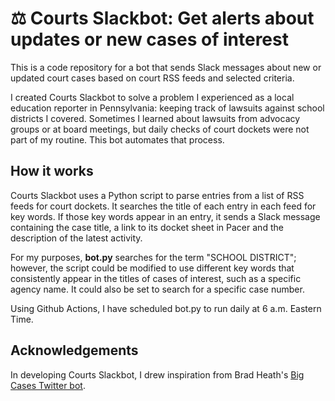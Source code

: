 # ⚖️ Courts Slackbot: Get alerts about updates or new cases of interest
This is a code repository for a bot that sends Slack messages about new or updated court cases based on court RSS feeds and selected criteria.

I created Courts Slackbot to solve a problem I experienced as a local education reporter in Pennsylvania: keeping track of lawsuits against school districts I covered. Sometimes I learned about lawsuits from advocacy groups or at board meetings, but daily checks of court dockets were not part of my routine. This bot automates that process.

## How it works
Courts Slackbot uses a Python script to parse entries from a list of RSS feeds for court dockets. It searches the title of each entry in each feed for key words. If those key words appear in an entry, it sends a Slack message containing the case title, a link to its docket sheet in Pacer and the description of the latest activity.

For my purposes, **bot.py** searches for the term "SCHOOL DISTRICT"; however, the script could be modified to use different key words that consistently appear in the titles of cases of interest, such as a specific agency name. It could also be set to search for a specific case number.

Using Github Actions, I have scheduled bot.py to run daily at 6 a.m. Eastern Time.

## Acknowledgements
In developing Courts Slackbot, I drew inspiration from Brad Heath's [Big Cases Twitter bot](https://github.com/bdheath/Big-Cases).
